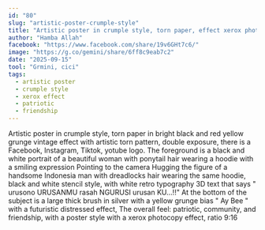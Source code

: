 ```yaml
---
id: "80"
slug: "artistic-poster-crumple-style"
title: "Artistic poster in crumple style, torn paper, effect xerox photocopy"
author: "Hamba Allah"
facebook: "https://www.facebook.com/share/19v6GHt7c6/"
image: "https://g.co/gemini/share/6ff8c9eab7c2"
date: "2025-09-15"
tool: "Grmini, cici"
tags:
  - artistic poster
  - crumple style
  - xerox effect
  - patriotic
  - friendship
---
```

Artistic poster in crumple style, torn paper in bright black and red yellow grunge vintage effect with artistic torn pattern, double exposure, there is a Facebook, Instagram, Tiktok, yotube logo. The foreground is a black and white portrait of a beautiful woman with ponytail hair wearing a hoodie with a smiling expression Pointing to the camera Hugging the figure of a handsome Indonesia man with dreadlocks hair wearing the same hoodie, black and white stencil style, with white retro typography 3D text that says " urusono URUSANMU rasah NGURUSI urusan KU...!!" At the bottom of the subject is a large thick brush in silver with a yellow grunge bias " Ay Bee " with a futuristic distressed effect, The overall feel: patriotic, community, and friendship, with a poster style with a xerox photocopy effect, ratio 9:16
